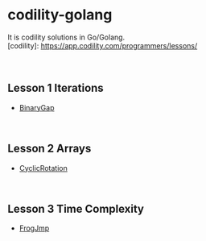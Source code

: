 # codility-golang
It is codility solutions in Go/Golang. <br />
[codility]: https://app.codility.com/programmers/lessons/ <br />
<br />
<br />
## Lesson 1 Iterations
* [BinaryGap](https://github.com/Luidy/codility-golang/blob/master/Lesson1/01_binaryGap.go)
<br />

## Lesson 2 Arrays
* [CyclicRotation](https://github.com/Luidy/codility-golang/blob/master/Lesson2/01_cyclicRotation.go)
<br />

## Lesson 3 Time Complexity
* [FrogJmp](https://github.com/Luidy/codility-golang/blob/master/Lesson3/01_frogJmp.go)
